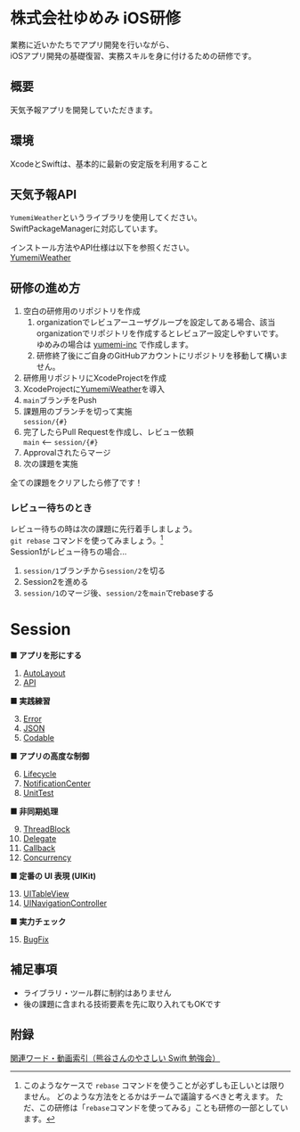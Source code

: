 # 株式会社ゆめみ iOS研修
業務に近いかたちでアプリ開発を行いながら、  
iOSアプリ開発の基礎復習、実務スキルを身に付けるための研修です。

## 概要
天気予報アプリを開発していただきます。  

## 環境
XcodeとSwiftは、基本的に最新の安定版を利用すること

## 天気予報API
`YumemiWeather`というライブラリを使用してください。  
SwiftPackageManagerに対応しています。

インストール方法やAPI仕様は以下を参照ください。  
[YumemiWeather](Documentation/YumemiWeather.md)

## 研修の進め方
1. 空白の研修用のリポジトリを作成
    1. organizationでレビュアーユーザグループを設定してある場合、該当organizationでリポジトリを作成するとレビュアー設定しやすいです。ゆめみの場合は [yumemi-inc](https://github.com/yumemi-inc) で作成します。
    1. 研修終了後にご自身のGitHubアカウントにリポジトリを移動して構いません。
1. 研修用リポジトリにXcodeProjectを作成  
1. XcodeProjectに[YumemiWeather](Documentation/YumemiWeather.md)を導入
1. `main`ブランチをPush
1. 課題用のブランチを切って実施  
`session/{#}`
1. 完了したらPull Requestを作成し、レビュー依頼  
`main` <-- `session/{#}`
1. Approvalされたらマージ
1. 次の課題を実施

全ての課題をクリアしたら修了です！

### レビュー待ちのとき
レビュー待ちの時は次の課題に先行着手しましょう。  
`git rebase` コマンドを使ってみましょう。[^git-rebase]  
Session1がレビュー待ちの場合...
1. `session/1`ブランチから`session/2`を切る
1. Session2を進める
1. `session/1`のマージ後、`session/2`を`main`でrebaseする  

# Session

**■ アプリを形にする**

1) [AutoLayout](Documentation/AutoLayout.md)
1) [API](Documentation/API.md)

**■ 実践練習**

3) [Error](Documentation/Error.md)
1) [JSON](Documentation/JSON.md)
1) [Codable](Documentation/Codable.md)

**■ アプリの高度な制御**

6) [Lifecycle](Documentation/VC_Lifecycle.md)
1) [NotificationCenter](Documentation/NotificationCenter.md)
1) [UnitTest](Documentation/UnitTest.md)

**■ 非同期処理**

9) [ThreadBlock](Documentation/ThreadBlock.md)
1) [Delegate](Documentation/Delegate.md)
1) [Callback](Documentation/Callback.md)
1) [Concurrency](Documentation/Concurrency.md)

**■ 定番の UI 表現 (UIKit)**

13) [UITableView](Documentation/UITableView.md)
1) [UINavigationController](Documentation/UINavigationController.md)

**■ 実力チェック**

15) [BugFix](Documentation/BugFix.md)

[^git-rebase]: このようなケースで `rebase` コマンドを使うことが必ずしも正しいとは限りません。 どのような方法をとるかはチームで議論するべきと考えます。 ただ、この研修は「`rebase`コマンドを使ってみる」ことも研修の一部としています。

## 補足事項
- ライブラリ・ツール群に制約はありません
- 後の課題に含まれる技術要素を先に取り入れてもOKです

## 附録

[関連ワード・動画索引（熊谷さんのやさしい Swift 勉強会）](https://yumemi.notion.site/iOS-e22f8a8ab59d4b43b039bc201b3ceaf3)
